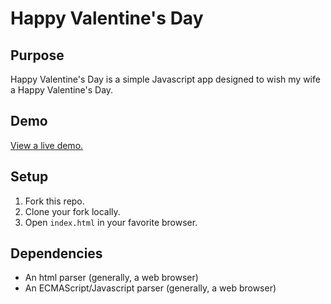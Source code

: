 # Happy Valentine's Day

## Purpose

Happy Valentine's Day is a simple Javascript app designed to wish my wife a Happy Valentine's Day.

## Demo

[View a live demo.](http://mistergone.github.io/happy-valentines-day/)

## Setup

1. Fork this repo.
2. Clone your fork locally.
3. Open `index.html` in your favorite browser.

## Dependencies
- An html parser (generally, a web browser)
- An ECMAScript/Javascript parser (generally, a web browser)

